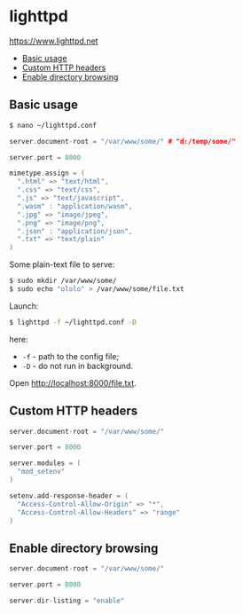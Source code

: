 # lighttpd

<https://www.lighttpd.net>

<!-- MarkdownTOC -->

- [Basic usage](#basic-usage)
- [Custom HTTP headers](#custom-http-headers)
- [Enable directory browsing](#enable-directory-browsing)

<!-- /MarkdownTOC -->

## Basic usage

``` sh
$ nano ~/lighttpd.conf
```
``` cpp
server.document-root = "/var/www/some/" # "d:/temp/some/"

server.port = 8000

mimetype.assign = (
  ".html" => "text/html",
  ".css" => "text/css",
  ".js" => "text/javascript",
  ".wasm" : "application/wasm",
  ".jpg" => "image/jpeg",
  ".png" => "image/png",
  ".json" : "application/json",
  ".txt" => "text/plain"
)
```

Some plain-text file to serve:

``` sh
$ sudo mkdir /var/www/some/
$ sudo echo "ololo" > /var/www/some/file.txt
```

Launch:

``` sh
$ lighttpd -f ~/lighttpd.conf -D
```

here:

* `-f` - path to the config file;
* `-D` - do not run in background.

Open <http://localhost:8000/file.txt>.

## Custom HTTP headers

``` cpp
server.document-root = "/var/www/some/"

server.port = 8000

server.modules = (
  "mod_setenv"
)

setenv.add-response-header = (
  "Access-Control-Allow-Origin" => "*",
  "Access-Control-Allow-Headers" => "range"
)
```

## Enable directory browsing

``` cpp
server.document-root = "/var/www/some/"

server.port = 8000

server.dir-listing = "enable"
```
